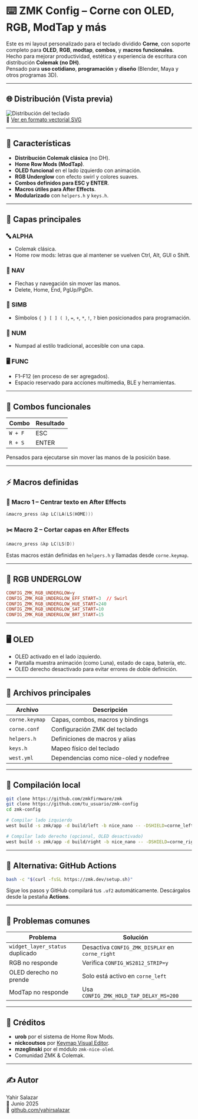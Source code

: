 # ⌨️ ZMK Config – Corne con OLED, RGB, ModTap y más

Este es mi layout personalizado para el teclado dividido **Corne**, con soporte completo para **OLED**, **RGB**, **modtap**, **combos**, y **macros funcionales**.  
Hecho para mejorar productividad, estética y experiencia de escritura con distribución **Colemak (no DH)**.  
Pensado para **uso cotidiano**, **programación** y **diseño** (Blender, Maya y otros programas 3D).

---

## 🌐 Distribución (Vista previa)

![Distribución del teclado](assets/my_keymap.png)  
🔗 [Ver en formato vectorial SVG](assets/my_keymap.svg)

---

## 🧠 Características

- **Distribución Colemak clásica** (no DH).
- **Home Row Mods (ModTap)**.
- **OLED funcional** en el lado izquierdo con animación.
- **RGB Underglow** con efecto swirl y colores suaves.
- **Combos definidos para ESC y ENTER**.
- **Macros útiles para After Effects**.
- **Modularizado** con `helpers.h` y `keys.h`.

---

## 🧩 Capas principales

### 🔤 ALPHA
- Colemak clásica.
- Home row mods: letras que al mantener se vuelven Ctrl, Alt, GUI o Shift.

### 🧭 NAV
- Flechas y navegación sin mover las manos.
- Delete, Home, End, PgUp/PgDn.

### 🔣 SIMB
- Símbolos `{ } [ ] ( )`, `=`, `+`, `*`, `!`, `?` bien posicionados para programación.

### 🔢 NUM
- Numpad al estilo tradicional, accesible con una capa.

### 🖥️ FUNC
- F1–F12 (en proceso de ser agregados).
- Espacio reservado para acciones multimedia, BLE y herramientas.

---

## 🔁 Combos funcionales

| Combo       | Resultado |
|-------------|-----------|
| `W + F`     | ESC       |
| `R + S`     | ENTER     |

Pensados para ejecutarse sin mover las manos de la posición base.

---

## ⚡ Macros definidas

### 🎯 Macro 1 – Centrar texto en After Effects
```c
&macro_press &kp LC(LA(LS(HOME)))
```

### ✂️ Macro 2 – Cortar capas en After Effects
```c
&macro_press &kp LC(LS(D))
```

Estas macros están definidas en `helpers.h` y llamadas desde `corne.keymap`.

---

## 🌈 RGB UNDERGLOW

```conf
CONFIG_ZMK_RGB_UNDERGLOW=y
CONFIG_ZMK_RGB_UNDERGLOW_EFF_START=3  // Swirl
CONFIG_ZMK_RGB_UNDERGLOW_HUE_START=240
CONFIG_ZMK_RGB_UNDERGLOW_SAT_START=10
CONFIG_ZMK_RGB_UNDERGLOW_BRT_START=15
```

---

## 🖥️ OLED

- OLED activado en el lado izquierdo.
- Pantalla muestra animación (como Luna), estado de capa, batería, etc.
- OLED derecho desactivado para evitar errores de doble definición.

---

## 📁 Archivos principales

| Archivo            | Descripción                                         |
|--------------------|-----------------------------------------------------|
| `corne.keymap`     | Capas, combos, macros y bindings                    |
| `corne.conf`       | Configuración ZMK del teclado                       |
| `helpers.h`        | Definiciones de macros y alias                      |
| `keys.h`           | Mapeo físico del teclado                            |
| `west.yml`         | Dependencias como nice-oled y nodefree              |

---

## 🧪 Compilación local

```bash
git clone https://github.com/zmkfirmware/zmk
git clone https://github.com/tu_usuario/zmk-config
cd zmk-config

# Compilar lado izquierdo
west build -s zmk/app -d build/left -b nice_nano -- -DSHIELD=corne_left

# Compilar lado derecho (opcional, OLED desactivado)
west build -s zmk/app -d build/right -b nice_nano -- -DSHIELD=corne_right
```

---

## 🚀 Alternativa: GitHub Actions

```bash
bash -c "$(curl -fsSL https://zmk.dev/setup.sh)"
```

Sigue los pasos y GitHub compilará tus `.uf2` automáticamente. Descárgalos desde la pestaña **Actions**.

---

## 🧼 Problemas comunes

| Problema                              | Solución                                       |
|--------------------------------------|------------------------------------------------|
| `widget_layer_status` duplicado      | Desactiva `CONFIG_ZMK_DISPLAY` en `corne_right` |
| RGB no responde                      | Verifica `CONFIG_WS2812_STRIP=y`               |
| OLED derecho no prende               | Solo está activo en `corne_left`               |
| ModTap no responde                   | Usa `CONFIG_ZMK_HOLD_TAP_DELAY_MS=200`         |

---

## 🧡 Créditos

- **urob** por el sistema de Home Row Mods.
- **nickcoutsos** por [Keymap Visual Editor](https://nickcoutsos.github.io/keymap-editor/).
- **mzeglinski** por el módulo `zmk-nice-oled`.
- Comunidad ZMK & Colemak.

---

## ✍️ Autor

Yahir Salazar  
📅 Junio 2025  
🔗 [github.com/yahirsalazar](https://github.com/yahirsalazar)